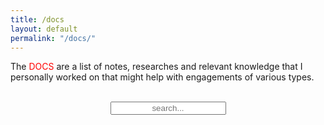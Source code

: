 ```yaml
---
title: /docs
layout: default
permalink: "/docs/"
---
```



<p style="display:inline;">The <div style="color:red;display:inline;">DOCS</div> are a list of notes, researches and relevant knowledge that I personally worked on that might help with engagements of various types.</p>
&nbsp;
<!-- Html Elements for Search -->
<div id="search-container" style="text-align: center;" display="inline;">
<input type="text" id="search-input" placeholder="search..." style="text-align: center;" display="inline;">
<ul id="results-container"></ul>
</div>

<!-- Script pointing to search-script.js -->
<script src="/js/search-script.js" type="text/javascript"></script>

<!-- Configuration -->

<script>
SimpleJekyllSearch({
  searchInput: document.getElementById('search-input'),
  resultsContainer: document.getElementById('results-container'),
  json: '/search.json'
})
</script>

&nbsp;
